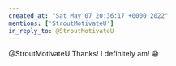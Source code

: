 ```yaml
---
created_at: "Sat May 07 20:36:17 +0000 2022"
mentions: ['StroutMotivateU']
in_reply_to: @StroutMotivateU
---
```


@StroutMotivateU Thanks! I definitely am! 😀